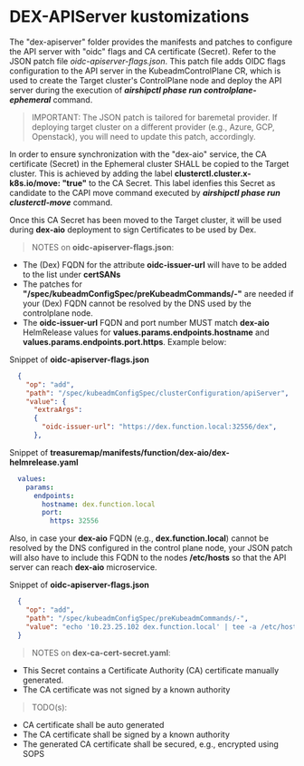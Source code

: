 # DEX-APIServer kustomizations

The "dex-apiserver" folder provides the manifests and patches to configure the API server with
"oidc" flags and CA certificate (Secret). Refer to the JSON patch file *oidc-apiserver-flags.json*.
This patch file adds OIDC flags configuration to the API server in the KubeadmControlPlane CR,
which is used to create the Target cluster's ControlPlane node and deploy the API server during
the execution of ***airshipctl phase run controlplane-ephemeral*** command.

>IMPORTANT: The JSON patch is tailored for baremetal provider. If deploying target cluster on a
>different provider (e.g., Azure, GCP, Openstack), you will need to update this patch, accordingly.

In order to ensure synchronization with the "dex-aio" service, the CA certificate (Secret)
in the Ephemeral cluster SHALL be copied to the Target cluster. This is achieved by adding the label
**clusterctl.cluster.x-k8s.io/move: "true"** to the CA Secret. This label idenfies this Secret as
candidate to the CAPI move command executed by ***airshipctl phase run clusterctl-move*** command.

Once this CA Secret has been moved to the Target cluster, it will be used during **dex-aio** deployment
to sign Certificates to be used by Dex.

>NOTES on **oidc-apiserver-flags.json**:
* The (Dex) FQDN for the attribute **oidc-issuer-url** will have to be added to the list under **certSANs**
* The patches for **"/spec/kubeadmConfigSpec/preKubeadmCommands/-"** are needed if your (Dex) FQDN cannot be resolved by the DNS used by the controlplane node.
* The **oidc-issuer-url** FQDN and port number MUST match **dex-aio** HelmRelease values for **values.params.endpoints.hostname** and **values.params.endpoints.port.https**. Example below:

Snippet of **oidc-apiserver-flags.json**
```json
  {
    "op": "add",
    "path": "/spec/kubeadmConfigSpec/clusterConfiguration/apiServer",
    "value": {
      "extraArgs":
      {
        "oidc-issuer-url": "https://dex.function.local:32556/dex",
      },
```

Snippet of **treasuremap/manifests/function/dex-aio/dex-helmrelease.yaml**
```yaml
  values:
    params:
      endpoints:
        hostname: dex.function.local
        port:
          https: 32556
```

Also, in case your **dex-aio** FQDN (e.g., **dex.function.local**) cannot be resolved by the DNS configured
in the control plane node, your JSON patch will also have to include this FQDN to the nodes **/etc/hosts**
so that the API server can reach **dex-aio** microservice.

Snippet of **oidc-apiserver-flags.json**
```json
  {
    "op": "add",
    "path": "/spec/kubeadmConfigSpec/preKubeadmCommands/-",
    "value": "echo '10.23.25.102 dex.function.local' | tee -a /etc/hosts"
  }
```

>NOTES on **dex-ca-cert-secret.yaml**:
* This Secret contains a Certificate Authority (CA) certificate manually generated.
* The CA certificate was not signed by a known authority

>TODO(s):
* CA certificate shall be auto generated
* The CA certificate shall be signed by a known authority
* The generated CA certificate shall be secured, e.g., encrypted using SOPS